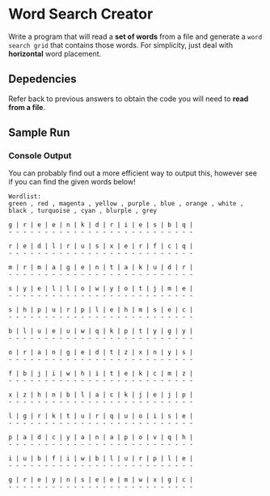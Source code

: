 # Word Search Creator
Write a program that will read a **set of words** from a file and generate a `word search grid` that contains those words. For simplicity, just deal with **horizontal** word placement.

## Depedencies
Refer back to previous answers to obtain the code you will need to **read from a file**.

## Sample Run
### Console Output

You can probably find out a more efficient way to output this, however see if you can find the given words below!
```
Wordlist: 
green , red , magenta , yellow , purple , blue , orange , white , black , turquoise , cyan , blurple , grey 
 
g | r | e | e | n | k | d | r | i | e | s | b | q |  
- - - - - - - - - - - - - - - - - - - - - - - - - -  
 
r | e | d | l | r | u | s | x | e | r | f | c | q |  
- - - - - - - - - - - - - - - - - - - - - - - - - -  
 
m | r | m | a | g | e | n | t | a | k | u | d | r |  
- - - - - - - - - - - - - - - - - - - - - - - - - -  
 
s | y | e | l | l | o | w | y | o | t | j | m | e |  
- - - - - - - - - - - - - - - - - - - - - - - - - -  
 
s | h | p | u | r | p | l | e | h | m | s | e | c |  
- - - - - - - - - - - - - - - - - - - - - - - - - -  
 
b | l | u | e | u | w | q | k | p | t | y | g | y |  
- - - - - - - - - - - - - - - - - - - - - - - - - -  
 
o | r | a | n | g | e | d | t | z | x | n | y | s |  
- - - - - - - - - - - - - - - - - - - - - - - - - -  
 
f | b | j | i | w | h | i | t | e | k | c | m | z |  
- - - - - - - - - - - - - - - - - - - - - - - - - -  
 
x | z | h | n | b | l | a | c | k | j | e | j | p |  
- - - - - - - - - - - - - - - - - - - - - - - - - -  
 
l | g | r | k | t | u | r | q | u | o | i | s | e |
- - - - - - - - - - - - - - - - - - - - - - - - - -  
 
p | a | d | c | y | a | n | a | p | o | v | q | h |  
- - - - - - - - - - - - - - - - - - - - - - - - - -  
 
i | u | b | f | i | w | b | l | u | r | p | l | e |  
- - - - - - - - - - - - - - - - - - - - - - - - - -  
 
g | r | e | y | n | s | e | e | m | w | x | g | c |  
- - - - - - - - - - - - - - - - - - - - - - - - - -  
```
